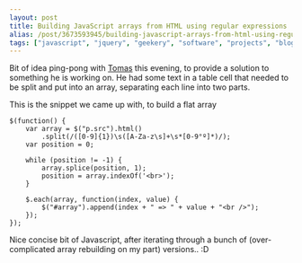 ```yaml
---
layout: post
title: Building JavaScript arrays from HTML using regular expressions
alias: /post/3673593945/building-javascript-arrays-from-html-using-regular
tags: ["javascript", "jquery", "geekery", "software", "projects", "blog"]
---
```


Bit of idea ping-pong with <a target="_blank" href="http://blog.tmayr.com">Tomas</a> this evening, to provide a solution to something he is working on. He had some text in a table cell that needed to be split and put into an array, separating each line into two parts.

<!-- more -->

This is the snippet we came up with, to build a flat array

<pre><code data-language="javascript">$(function() {
    var array = $("p.src").html()
        .split(/([0-9]{1})\s([A-Za-z\s]+\s*[0-9°º]*)/);
    var position = 0;

    while (position != -1) {
        array.splice(position, 1);
        position = array.indexOf('&lt;br>');
    }

    $.each(array, function(index, value) {
        $("#array").append(index + " => " + value + "&lt;br />");
    });
});</code></pre>

Nice concise bit of Javascript, after iterating through a bunch of (over-complicated array rebuilding on my part) versions.. :D
